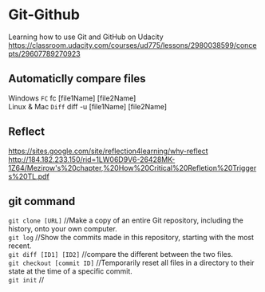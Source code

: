 # Git-Github
Learning how to use Git and GitHub on Udacity  
https://classroom.udacity.com/courses/ud775/lessons/2980038599/concepts/29607789270923


## Automaticlly compare files  
Windows `FC` fc [file1Name] [file2Name]  
Linux & Mac `Diff` diff -u [file1Name] [file2Name]

## Reflect
https://sites.google.com/site/reflection4learning/why-reflect  
http://184.182.233.150/rid=1LW06D9V6-26428MK-1Z64/Mezirow's%20chapter,%20How%20Critical%20Refletion%20Triggers%20TL.pdf  



## git command

`git clone [URL]`  //Make a copy of an entire Git repository, including the history, onto your own computer.    
`git log` //Show the commits made in this repository, starting with the most recent.  
`git diff [ID1] [ID2]`  //compare the different between the two files.  
`git checkout [commit ID]` //Temporarily reset all files in a directory to their state at the time of a specific commit.  
`git init` //
